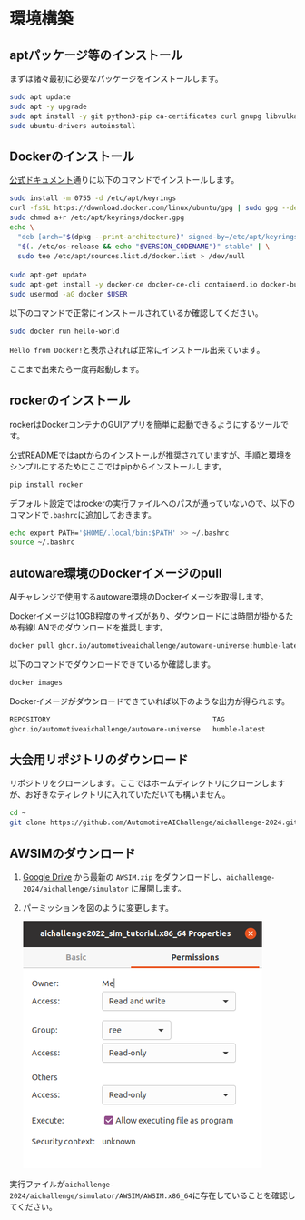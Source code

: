 # 環境構築

## aptパッケージ等のインストール

まずは諸々最初に必要なパッケージをインストールします。

```bash
sudo apt update
sudo apt -y upgrade
sudo apt install -y git python3-pip ca-certificates curl gnupg libvulkan1
sudo ubuntu-drivers autoinstall
```

## Dockerのインストール

[公式ドキュメント](https://docs.docker.com/engine/install/ubuntu/)通りに以下のコマンドでインストールします。

```bash
sudo install -m 0755 -d /etc/apt/keyrings
curl -fsSL https://download.docker.com/linux/ubuntu/gpg | sudo gpg --dearmor -o /etc/apt/keyrings/docker.gpg
sudo chmod a+r /etc/apt/keyrings/docker.gpg
echo \
  "deb [arch="$(dpkg --print-architecture)" signed-by=/etc/apt/keyrings/docker.gpg] https://download.docker.com/linux/ubuntu \
  "$(. /etc/os-release && echo "$VERSION_CODENAME")" stable" | \
  sudo tee /etc/apt/sources.list.d/docker.list > /dev/null

sudo apt-get update
sudo apt-get install -y docker-ce docker-ce-cli containerd.io docker-buildx-plugin docker-compose-plugin
sudo usermod -aG docker $USER
```

以下のコマンドで正常にインストールされているか確認してください。

```bash
sudo docker run hello-world
```

`Hello from Docker!`と表示されれば正常にインストール出来ています。

ここまで出来たら一度再起動します。

## rockerのインストール

rockerはDockerコンテナのGUIアプリを簡単に起動できるようにするツールです。

[公式README](https://github.com/osrf/rocker?tab=readme-ov-file#debians-recommended)ではaptからのインストールが推奨されていますが、手順と環境をシンプルにするためにここではpipからインストールします。

```bash
pip install rocker
```

デフォルト設定ではrockerの実行ファイルへのパスが通っていないので、以下のコマンドで`.bashrc`に追加しておきます。

```bash
echo export PATH='$HOME/.local/bin:$PATH' >> ~/.bashrc
source ~/.bashrc
```

## autoware環境のDockerイメージのpull

AIチャレンジで使用するautoware環境のDockerイメージを取得します。

Dockerイメージは10GB程度のサイズがあり、ダウンロードには時間が掛かるため有線LANでのダウンロードを推奨します。

```bash
docker pull ghcr.io/automotiveaichallenge/autoware-universe:humble-latest
```

以下のコマンドでダウンロードできているか確認します。

```bash
docker images
```

Dockerイメージがダウンロードできていれば以下のような出力が得られます。

```txt
REPOSITORY                                        TAG                       IMAGE ID       CREATED         SIZE
ghcr.io/automotiveaichallenge/autoware-universe   humble-latest             30c59f3fb415   13 days ago     8.84GB
```

## 大会用リポジトリのダウンロード

リポジトリをクローンします。ここではホームディレクトリにクローンしますが、お好きなディレクトリに入れていただいても構いません。

```bash
cd ~
git clone https://github.com/AutomotiveAIChallenge/aichallenge-2024.git
```

## AWSIMのダウンロード

1. [Google Drive](https://drive.google.com/drive/folders/1ftIoamNGAet90sXeG48lKa89dkpVy45y) から最新の `AWSIM.zip` をダウンロードし、`aichallenge-2024/aichallenge/simulator` に展開します。

2. パーミッションを図のように変更します。

   ![パーミッション変更の様子](./images/installation/permmision.png)

実行ファイルが`aichallenge-2024/aichallenge/simulator/AWSIM/AWSIM.x86_64`に存在していることを確認してください。
